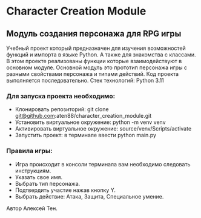 # Сharacter Сreation Module
## Модуль создания персонажа для RPG игры
Учебный проект который предназначен для изучения возможностей функций и импорта в языке Python.
А также для знакомства с классами. В этом проекте реализованы функции которые взаимодействуют в основном модуле.
Основной модуль это прототип персонажа игры с разными свойствами персонажа и типами действий.
Код проекта выполняется последовательно.
Стек технологий: Python 3.11
### Для запуска проекта необходимо:
  - Клонировать репозиторий: git clone git@github.com:aten88/character_creation_module.git
  - Установить виртуальное окружение: python -m venv venv
  - Активировать виртуальное окружение: source/venv/Scripts/activate
  - Запустить проект: в терминале ввести python main.py
### Правила игры:
  - Игра происходит в консоли терминала вам необходимо следовать инструкциям.
  - Указать свое имя.
  - Выбрать тип персонажа.
  - Подтвердить участие нажав кнопку Y.
  - Выбрать действие: Атака, Защита, Специальное умение.

Автор Алексей Тен.
